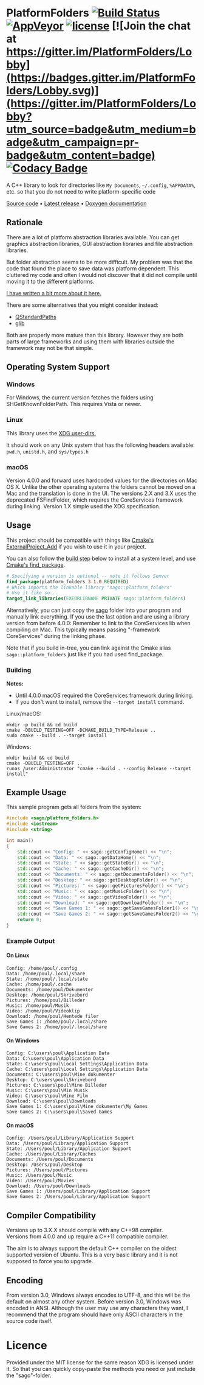 # PlatformFolders [![Build Status](https://travis-ci.org/sago007/PlatformFolders.svg?branch=master)](https://travis-ci.org/sago007/PlatformFolders) [![AppVeyor](https://img.shields.io/appveyor/ci/sago007/PlatformFolders.svg?label=Windows)](https://ci.appveyor.com/project/sago007/platformfolders) [![license](https://img.shields.io/github/license/sago007/PlatformFolders.svg)](https://raw.githubusercontent.com/sago007/PlatformFolders/master/LICENSE) [![Join the chat at https://gitter.im/PlatformFolders/Lobby](https://badges.gitter.im/PlatformFolders/Lobby.svg)](https://gitter.im/PlatformFolders/Lobby?utm_source=badge&utm_medium=badge&utm_campaign=pr-badge&utm_content=badge) [![Codacy Badge](https://api.codacy.com/project/badge/Grade/729e36adcf5c4523bd136de1b33441cb)](https://www.codacy.com/app/github_43/PlatformFolders?utm_source=github.com&amp;utm_medium=referral&amp;utm_content=sago007/PlatformFolders&amp;utm_campaign=Badge_Grade)

A C++ library to look for directories like `My Documents`, `~/.config`, `%APPDATA%`, etc. so that you do not need to write platform-specific code

[Source code](https://github.com/sago007/PlatformFolders) • [Latest release](https://github.com/sago007/PlatformFolders/releases/latest) • [Doxygen documentation](https://sago007.github.io/PlatformFolders/html/doxygen/)

## Rationale

There are a lot of platform abstraction libraries available. You can get graphics abstraction libraries, GUI abstraction libraries and file abstraction libraries.

But folder abstraction seems to be more difficult.
My problem was that the code that found the place to save data was platform dependent. This cluttered my code and often I would not discover that it did not compile until moving it to the different platforms.

[I have written a bit more about it here.](https://sago007.blogspot.dk/2015/10/abstraction-for-special-folders.html)

There are some alternatives that you might consider instead:

* [QStandardPaths](https://doc.qt.io/qt-5/qstandardpaths.html)
* [glib](https://developer.gnome.org/glib/stable/glib-Miscellaneous-Utility-Functions.html)

Both are properly more mature than this library. However they are both parts of large frameworks and using them with libraries outside the framework may not be that simple.

## Operating System Support

### Windows

For Windows, the current version fetches the folders using SHGetKnownFolderPath. This requires Vista or newer.

### Linux

This library uses the [XDG user-dirs.](https://specifications.freedesktop.org/basedir-spec/basedir-spec-latest.html)

It should work on any Unix system that has the following headers available: `pwd.h`, `unistd.h`, and `sys/types.h`

### macOS

Version 4.0.0 and forward uses hardcoded values for the directories on Mac OS X. Unlike the other operating systems the folders cannot be moved on a Mac and the translation is done in the UI.
The versions 2.X and 3.X uses the deprecated FSFindFolder, which requires the CoreServices framework during linking.
Version 1.X simple used the XDG specification.

## Usage

This project should be compatible with things like [Cmake's ExternalProject_Add](https://cmake.org/cmake/help/latest/module/ExternalProject.html?highlight=externalproject_add#command:externalproject_add) if you wish to use it in your project.

You can also follow the [build step](#building) below to install at a system level, and use [Cmake's find_package](https://cmake.org/cmake/help/latest/command/find_package.html).

```cmake
# Specifying a version is optional -- note it follows Semver
find_package(platform_folders 3.1.0 REQUIRED)
# Which imports the linkable library "sago::platform_folders"
# Use it like so...
target_link_libraries(EXEORLIBNAME PRIVATE sago::platform_folders)
```

Alternatively, you can just copy the [sago](https://github.com/sago007/PlatformFolders/tree/master/sago) folder into your program and manually link everything.
If you use the last option and are using a library version from before 4.0.0: Remember to link to the CoreServices lib when compiling on Mac. This typically means passing "-framework CoreServices" during the linking phase.

Note that if you build in-tree, you can link against the Cmake alias `sago::platform_folders` just like if you had used find_package.

### Building

**Notes:**

* Until 4.0.0 macOS required the CoreServices framework during linking.
* If you don't want to install, remove the `--target install` command.

Linux/macOS:

```
mkdir -p build && cd build
cmake -DBUILD_TESTING=OFF -DCMAKE_BUILD_TYPE=Release ..
sudo cmake --build . --target install
```

Windows:

```
mkdir build && cd build
cmake -DBUILD_TESTING=OFF ..
runas /user:Administrator "cmake --build . --config Release --target install"
```

## Example Usage

This sample program gets all folders from the system:

```cpp
#include <sago/platform_folders.h>
#include <iostream>
#include <string>

int main()
{
	std::cout << "Config: " << sago::getConfigHome() << "\n";
	std::cout << "Data: " << sago::getDataHome() << "\n";
	std::cout << "State: " << sago::getStateDir() << "\n";
	std::cout << "Cache: " << sago::getCacheDir() << "\n";
	std::cout << "Documents: " << sago::getDocumentsFolder() << "\n";
	std::cout << "Desktop: " << sago::getDesktopFolder() << "\n";
	std::cout << "Pictures: " << sago::getPicturesFolder() << "\n";
	std::cout << "Music: " << sago::getMusicFolder() << "\n";
	std::cout << "Video: " << sago::getVideoFolder() << "\n";
	std::cout << "Download: " << sago::getDownloadFolder() << "\n";
	std::cout << "Save Games 1: " << sago::getSaveGamesFolder1() << "\n";
	std::cout << "Save Games 2: " << sago::getSaveGamesFolder2() << "\n";
	return 0;
}
```

### Example Output

#### On Linux

```
Config: /home/poul/.config
Data: /home/poul/.local/share
State: /home/poul/.local/state
Cache: /home/poul/.cache
Documents: /home/poul/Dokumenter
Desktop: /home/poul/Skrivebord
Pictures: /home/poul/Billeder
Music: /home/poul/Musik
Video: /home/poul/Videoklip
Download: /home/poul/Hentede filer
Save Games 1: /home/poul/.local/share
Save Games 2: /home/poul/.local/share
```

#### On Windows

```
Config: C:\users\poul\Application Data
Data: C:\users\poul\Application Data
State: C:\users\poul\Local Settings\Application Data
Cache: C:\users\poul\Local Settings\Application Data
Documents: C:\users\poul\Mine dokumenter
Desktop: C:\users\poul\Skrivebord
Pictures: C:\users\poul\Mine Billeder
Music: C:\users\poul\Min Musik
Video: C:\users\poul\Mine Film
Download: C:\users\poul\Downloads
Save Games 1: C:\users\poul\Mine dokumenter\My Games
Save Games 2: C:\users\poul\Saved Games
```

#### On macOS

```
Config: /Users/poul/Library/Application Support
Data: /Users/poul/Library/Application Support
State: /Users/poul/Library/Application Support
Cache: /Users/poul/Library/Caches
Documents: /Users/poul/Documents
Desktop: /Users/poul/Desktop
Pictures: /Users/poul/Pictures
Music: /Users/poul/Music
Video: /Users/poul/Movies
Download: /Users/poul/Downloads
Save Games 1: /Users/poul/Library/Application Support
Save Games 2: /Users/poul/Library/Application Support
```

## Compiler Compatibility

Versions up to 3.X.X should compile with any C++98 compiler.\
Versions from 4.0.0 and up require a C++11 compatible compiler.

The aim is to always support the default C++ compiler on the oldest supported version of Ubuntu. This is a very basic library and it is not supposed to force you to upgrade.

## Encoding

From version 3.0, Windows always encodes to UTF-8, and this will be the default on almost any other system.
Before version 3.0, Windows was encoded in ANSI.
Although the user may use any characters they want, I recommend that the program should have only ASCII characters in the source code itself.

# Licence

Provided under the MIT license for the same reason XDG is licensed under it. So that you can quickly copy-paste the methods you need or just include the "sago"-folder.
